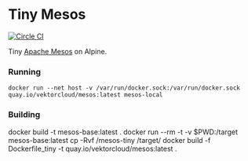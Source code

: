 # Tiny Mesos

[![Circle CI](https://circleci.com/gh/vektorcloud/mesos.svg?style=svg)](https://circleci.com/gh/vektorcloud/mesos)

Tiny [Apache Mesos](mesos.apache.com) on Alpine.

### Running

    docker run --net host -v /var/run/docker.sock:/var/run/docker.sock quay.io/vektorcloud/mesos:latest mesos-local

### Building

  docker build -t mesos-base:latest .
  docker run --rm -t -v $PWD:/target mesos-base:latest cp -Rvf /mesos-tiny /target/
  docker build -f Dockerfile_tiny -t quay.io/vektorcloud/mesos:latest .
